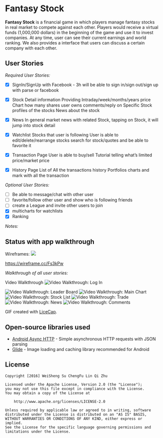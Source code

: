 # Fantasy Stock

**Fantasy Stock** is a financial game in which players manage fantasy stocks in real market to compete against each other. Players would receive a virtual funds (1,000,000 dollars) in the beginning of the game and use it to invest companies. At any time, user can see their current earnings and world ranking. We also provides a interface that users can discuss a certain company with each other.

## User Stories

*Required User Stories:*
* [x] SignIn/SignUp with Facebook - 3h
will be able to sign in/sign out/sign up with parse or facebook
* [x] Stock Detail information
Providing Intraday/week/months/years price Chart
how many shares user owns
comments/reply on Specific Stock
profiles of the stocks
News about the stock
* [x] News
In general market news with related Stock, tapping on Stock, it will jump into stock detail
* [x] Watchlist
Stocks that user is following
User is able to edit/delete/rearrange stocks
search for stock/quotes and be able to favorite it
* [x] Transaction Page
User is able to buy/sell
Tutorial telling what’s limited price/market price
* [x] History Page
List of All the transactions history 
Portfolios charts and mark with all the transaction 


*Optional User Stories:*
* [ ] Be able to message/chat with other user
* [ ] favorite/follow other user and show who is following friends
* [ ] create a League and invite other users to join
* [x] multicharts for watchlists
* [x] Ranking

*Notes:*

## Status with app walkthrough

Wireframes: 
<img src="https://cloud.githubusercontent.com/assets/7560784/13485320/6719052e-e0bb-11e5-8873-64e7b7571936.png">

https://wireframe.cc/Fs3kPw

*Walkthrough of all user stories:*

Video Walkthrough
<img src='rec.login.gif' title='Video Walkthrough: Log In' width='' alt='Video Walkthrough: Log In' />

<img src='rec.leaderboard.gif' title='Video Walkthrough: Leader Board' width='' alt='Video Walkthrough: Leader Board' />

<img src='rec.mainchart.gif' title='Video Walkthrough: Main Chart' width='' alt='Video Walkthrough: Main Chart' />

<img src='rec.stocklist.gif' title='Video Walkthrough: Stock List' width='' alt='Video Walkthrough: Stock List' />

<img src='rec.trade.gif' title='Video Walkthrough: Trade' width='' alt='Video Walkthrough: Trade' />

<img src='rec.news.gif' title='Video Walkthrough: News' width='' alt='Video Walkthrough: News' />

<img src='rec.comments.gif' title='Video Walkthrough: Comments' width='' alt='Video Walkthrough: Comments' />

GIF created with [LiceCap](http://www.cockos.com/licecap/).


## Open-source libraries used

- [Android Async HTTP](https://github.com/loopj/android-async-http) - Simple asynchronous HTTP requests with JSON parsing
- [Glide](https://github.com/bumptech/glide/) - Image loading and caching library recommended for Android

## License

    Copyright [2016] WeiSheng Su ChengFu Lin Qi Zhu

    Licensed under the Apache License, Version 2.0 (the "License");
    you may not use this file except in compliance with the License.
    You may obtain a copy of the License at

        http://www.apache.org/licenses/LICENSE-2.0

    Unless required by applicable law or agreed to in writing, software
    distributed under the License is distributed on an "AS IS" BASIS,
    WITHOUT WARRANTIES OR CONDITIONS OF ANY KIND, either express or implied.
    See the License for the specific language governing permissions and
    limitations under the License.

